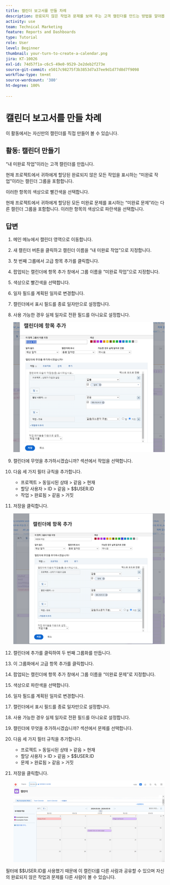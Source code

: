 ```yaml
---
title: 캘린더 보고서를 만들 차례
description: 완료되지 않은 작업과 문제를 보여 주는 고객 캘린더를 만드는 방법을 알아봅니다.
activity: use
team: Technical Marketing
feature: Reports and Dashboards
type: Tutorial
role: User
level: Beginner
thumbnail: your-turn-to-create-a-calendar.png
jira: KT-10026
exl-id: 74d57f1a-c6c5-49e0-9529-2e2deb2f273e
source-git-commit: e5017c98275f3b3853d7a37ee9d1d77d8d7f9098
workflow-type: tm+mt
source-wordcount: '380'
ht-degree: 100%

---
```


# 캘린더 보고서를 만들 차례

이 활동에서는 자신만의 캘린더를 직접 만들어 볼 수 있습니다.

## 활동: 캘린더 만들기

“내 미완료 작업”이라는 고객 캘린더를 만듭니다.

현재 프로젝트에서 귀하에게 할당된 완료되지 않은 모든 작업을 표시하는 “미완료 작업”이라는 캘린더 그룹을 포함합니다.

이러한 항목의 색상으로 빨간색을 선택합니다.

현재 프로젝트에서 귀하에게 할당된 모든 미완료 문제를 표시하는 “미완료 문제”라는 다른 캘린더 그룹을 포함합니다. 이러한 항목의 색상으로 파란색을 선택합니다.

## 답변

1. 메인 메뉴에서 캘린더 영역으로 이동합니다.
1. 새 캘린더 버튼을 클릭하고 캘린더 이름을 “내 미완료 작업”으로 지정합니다.
1. 첫 번째 그룹에서 고급 항목 추가를 클릭합니다.
1. 팝업되는 캘린더에 항목 추가 창에서 그룹 이름을 “미완료 작업”으로 지정합니다.
1. 색상으로 빨간색을 선택합니다.
1. 일자 필드를 계획된 일자로 변경합니다.
1. 캘린더에서 표시 필드를 종료 일자만으로 설정합니다.
1. 사용 가능한 경우 실제 일자로 전환 필드를 아니요로 설정합니다.

   ![캘린더에 항목을 추가하는 화면 이미지](assets/calendar-activity-1.png)

1. 캘린더에 무엇을 추가하시겠습니까? 섹션에서 작업을 선택합니다.
1. 다음 세 가지 필터 규칙을 추가합니다.

   * 프로젝트 > 동일시된 상태 > 같음 > 현재
   * 할당 사용자 > ID > 같음 > $$USER.ID
   * 작업 > 완료됨 > 같음 > 거짓

1. 저장을 클릭합니다.

   ![캘린더에 항목을 추가하는 화면 이미지](assets/calendar-activity-2.png)

1. 캘린더에 추가를 클릭하여 두 번째 그룹화를 만듭니다.
1. 이 그룹화에서 고급 항목 추가를 클릭합니다.
1. 팝업되는 캘린더에 항목 추가 창에서 그룹 이름을 “미완료 문제”로 지정합니다.
1. 색상으로 파란색을 선택합니다.
1. 일자 필드를 계획된 일자로 변경합니다.
1. 캘린더에서 표시 필드를 종료 일자만으로 설정합니다.
1. 사용 가능한 경우 실제 일자로 전환 필드를 아니요로 설정합니다.
1. 캘린더에 무엇을 추가하시겠습니까? 섹션에서 문제를 선택합니다.
1. 다음 세 가지 필터 규칙을 추가합니다.

   * 프로젝트 > 동일시된 상태 > 같음 > 현재
   * 할당 사용자 > ID > 같음 > $$USER.ID
   * 문제 > 완료됨 > 같음 > 거짓

1. 저장을 클릭합니다.

   ![캘린더에 항목을 추가하는 화면 이미지](assets/calendar-activity-3.png)

필터에 $$USER.ID를 사용했기 때문에 이 캘린더를 다른 사람과 공유할 수 있으며 자신의 완료되지 않은 작업과 문제를 다른 사람이 볼 수 있습니다.
